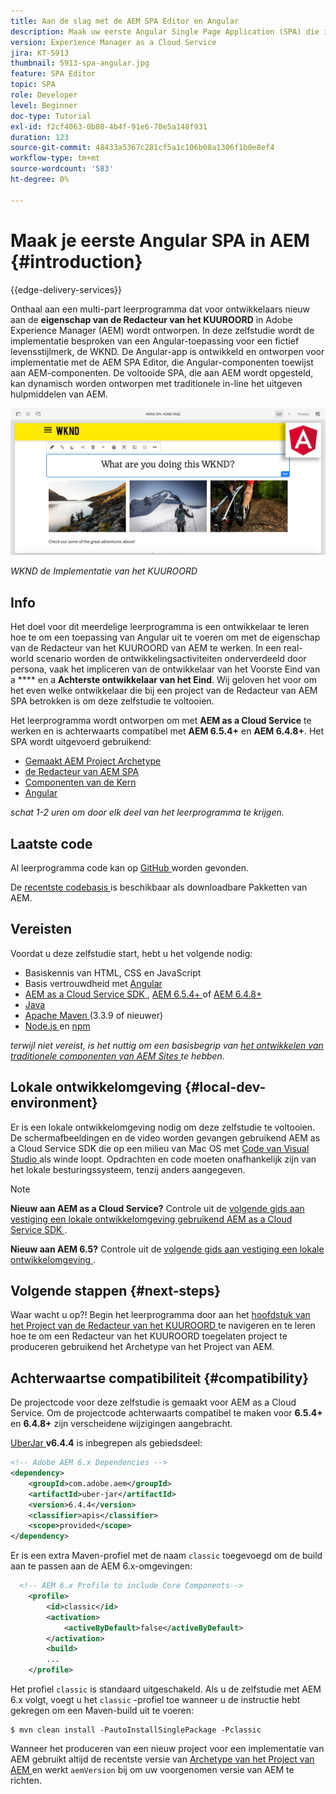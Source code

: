 ```yaml
---
title: Aan de slag met de AEM SPA Editor en Angular
description: Maak uw eerste Angular Single Page Application (SPA) die in Adobe Experience Manager en AEM met de WKND SPA kan worden bewerkt.
version: Experience Manager as a Cloud Service
jira: KT-5913
thumbnail: 5913-spa-angular.jpg
feature: SPA Editor
topic: SPA
role: Developer
level: Beginner
doc-type: Tutorial
exl-id: f2cf4063-0b08-4b4f-91e6-70e5a148f931
duration: 123
source-git-commit: 48433a5367c281cf5a1c106b08a1306f1b0e8ef4
workflow-type: tm+mt
source-wordcount: '583'
ht-degree: 0%

---
```


# Maak je eerste Angular SPA in AEM {#introduction}

{{edge-delivery-services}}

Onthaal aan een multi-part leerprogramma dat voor ontwikkelaars nieuw aan de **eigenschap van de Redacteur van het KUUROORD** in Adobe Experience Manager (AEM) wordt ontworpen. In deze zelfstudie wordt de implementatie besproken van een Angular-toepassing voor een fictief levensstijlmerk, de WKND. De Angular-app is ontwikkeld en ontworpen voor implementatie met de AEM SPA Editor, die Angular-componenten toewijst aan AEM-componenten. De voltooide SPA, die aan AEM wordt opgesteld, kan dynamisch worden ontworpen met traditionele in-line het uitgeven hulpmiddelen van AEM.

![ Definitief Uitgevoerde SPA ](assets/wknd-spa-implementation.png)

*WKND de Implementatie van het KUUROORD*

## Info

Het doel voor dit meerdelige leerprogramma is een ontwikkelaar te leren hoe te om een toepassing van Angular uit te voeren om met de eigenschap van de Redacteur van het KUUROORD van AEM te werken. In een real-world scenario worden de ontwikkelingsactiviteiten onderverdeeld door persona, vaak het impliceren van de ontwikkelaar van het Voorste Eind van a **** en a **Achterste ontwikkelaar van het Eind**. Wij geloven het voor om het even welke ontwikkelaar die bij een project van de Redacteur van AEM SPA betrokken is om deze zelfstudie te voltooien.

Het leerprogramma wordt ontworpen om met **AEM as a Cloud Service** te werken en is achterwaarts compatibel met **AEM 6.5.4+** en **AEM 6.4.8+**. Het SPA wordt uitgevoerd gebruikend:

* [ Gemaakt AEM Project Archetype ](https://experienceleague.adobe.com/docs/experience-manager-core-components/using/developing/archetype/overview.html)
* [ de Redacteur van AEM SPA ](https://experienceleague.adobe.com/docs/experience-manager-65/developing/headless/spas/spa-walkthrough.html#content-editing-experience-with-spa)
* [ Componenten van de Kern ](https://experienceleague.adobe.com/docs/experience-manager-core-components/using/introduction.html)
* [ Angular ](https://angular.io/)

*schat 1-2 uren om door elk deel van het leerprogramma te krijgen.*

## Laatste code

Al leerprogramma code kan op [ GitHub ](https://github.com/adobe/aem-guides-wknd-spa) worden gevonden.

De [ recentste codebasis ](https://github.com/adobe/aem-guides-wknd-spa/releases) is beschikbaar als downloadbare Pakketten van AEM.

## Vereisten

Voordat u deze zelfstudie start, hebt u het volgende nodig:

* Basiskennis van HTML, CSS en JavaScript
* Basis vertrouwdheid met [ Angular ](https://angular.io/)
* [ AEM as a Cloud Service SDK ](https://experienceleague.adobe.com/docs/experience-manager-learn/cloud-service/local-development-environment-set-up/aem-runtime.html#download-the-aem-as-a-cloud-service-sdk), [ AEM 6.5.4+ ](https://helpx.adobe.com/experience-manager/aem-releases-updates.html#65) of [ AEM 6.4.8+ ](https://helpx.adobe.com/experience-manager/aem-releases-updates.html#64)
* [ Java ](https://downloads.experiencecloud.adobe.com/content/software-distribution/en/general.html)
* [ Apache Maven ](https://maven.apache.org/) (3.3.9 of nieuwer)
* [ Node.js ](https://nodejs.org/en/) en [ npm ](https://www.npmjs.com/)

*terwijl niet vereist, is het nuttig om een basisbegrip van [ het ontwikkelen van traditionele componenten van AEM Sites ](https://experienceleague.adobe.com/docs/experience-manager-learn/getting-started-wknd-tutorial-develop/overview.html) te hebben.*

## Lokale ontwikkelomgeving {#local-dev-environment}

Er is een lokale ontwikkelomgeving nodig om deze zelfstudie te voltooien. De schermafbeeldingen en de video worden gevangen gebruikend AEM as a Cloud Service SDK die op een milieu van Mac OS met [ Code van Visual Studio ](https://code.visualstudio.com/) als winde loopt. Opdrachten en code moeten onafhankelijk zijn van het lokale besturingssysteem, tenzij anders aangegeven.

>[!NOTE]
>
> **Nieuw aan AEM as a Cloud Service?** Controle uit de [ volgende gids aan vestiging een lokale ontwikkelomgeving gebruikend AEM as a Cloud Service SDK ](https://experienceleague.adobe.com/docs/experience-manager-learn/cloud-service/local-development-environment-set-up/overview.html).
>
> **Nieuw aan AEM 6.5?** Controle uit de [ volgende gids aan vestiging een lokale ontwikkelomgeving ](https://experienceleague.adobe.com/docs/experience-manager-learn/foundation/development/set-up-a-local-aem-development-environment.html).

## Volgende stappen {#next-steps}

Waar wacht u op?! Begin het leerprogramma door aan het [ hoofdstuk van het Project van de Redacteur van het KUUROORD ](create-project.md) te navigeren en te leren hoe te om een Redacteur van het KUUROORD toegelaten project te produceren gebruikend het Archetype van het Project van AEM.

## Achterwaartse compatibiliteit {#compatibility}

De projectcode voor deze zelfstudie is gemaakt voor AEM as a Cloud Service. Om de projectcode achterwaarts compatibel te maken voor **6.5.4+** en **6.4.8+** zijn verscheidene wijzigingen aangebracht.

[ UberJar ](https://experienceleague.adobe.com/docs/experience-manager-65/developing/devtools/ht-projects-maven.html#what-is-the-uberjar) **v6.4.4** is inbegrepen als gebiedsdeel:

```xml
<!-- Adobe AEM 6.x Dependencies -->
<dependency>
    <groupId>com.adobe.aem</groupId>
    <artifactId>uber-jar</artifactId>
    <version>6.4.4</version>
    <classifier>apis</classifier>
    <scope>provided</scope>
</dependency>
```

Er is een extra Maven-profiel met de naam `classic` toegevoegd om de build aan te passen aan de AEM 6.x-omgevingen:

```xml
  <!-- AEM 6.x Profile to include Core Components-->
    <profile>
        <id>classic</id>
        <activation>
            <activeByDefault>false</activeByDefault>
        </activation>
        <build>
        ...
    </profile>
```

Het profiel `classic` is standaard uitgeschakeld. Als u de zelfstudie met AEM 6.x volgt, voegt u het `classic` -profiel toe wanneer u de instructie hebt gekregen om een Maven-build uit te voeren:

```shell
$ mvn clean install -PautoInstallSinglePackage -Pclassic
```

Wanneer het produceren van een nieuw project voor een implementatie van AEM gebruikt altijd de recentste versie van [ Archetype van het Project van AEM ](https://github.com/adobe/aem-project-archetype) en werkt `aemVersion` bij om uw voorgenomen versie van AEM te richten.
